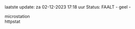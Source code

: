 laatste update: 
za 02-12-2023 17:18   uur 
Status: FAALT - geel - 
<div class="service Y">microstation</div><div class="service Y">httpstat</div>